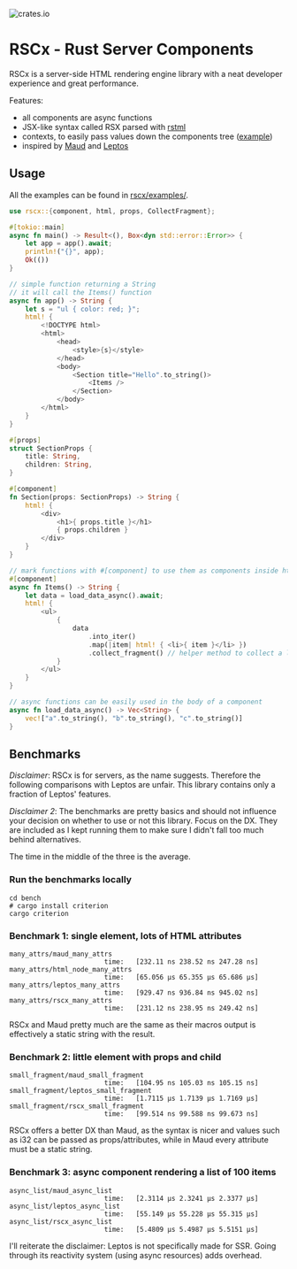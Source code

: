 ![crates.io](https://img.shields.io/crates/v/rscx.svg)

# RSCx - Rust Server Components

RSCx is a server-side HTML rendering engine library with a neat developer
experience and great performance.

Features:

- all components are async functions
- JSX-like syntax called RSX parsed with [rstml](https://github.com/rs-tml/rstml)
- contexts, to easily pass values down the components tree ([example](https://github.com/Pitasi/rscx/blob/main/rscx/examples/context.rs))
- inspired by [Maud](https://maud.lambda.xyz/) and [Leptos](https://leptos.dev/)


## Usage

All the examples can be found in [rscx/examples/](https://github.com/Pitasi/rscx/tree/main/rscx/examples).

```rs
use rscx::{component, html, props, CollectFragment};

#[tokio::main]
async fn main() -> Result<(), Box<dyn std::error::Error>> {
    let app = app().await;
    println!("{}", app);
    Ok(())
}

// simple function returning a String
// it will call the Items() function
async fn app() -> String {
    let s = "ul { color: red; }";
    html! {
        <!DOCTYPE html>
        <html>
            <head>
                <style>{s}</style>
            </head>
            <body>
                <Section title="Hello".to_string()>
                    <Items />
                </Section>
            </body>
        </html>
    }
}

#[props]
struct SectionProps {
    title: String,
    children: String,
}

#[component]
fn Section(props: SectionProps) -> String {
    html! {
        <div>
            <h1>{ props.title }</h1>
            { props.children }
        </div>
    }
}

// mark functions with #[component] to use them as components inside html! macro
#[component]
async fn Items() -> String {
    let data = load_data_async().await;
    html! {
        <ul>
            {
                data
                    .into_iter()
                    .map(|item| html! { <li>{ item }</li> })
                    .collect_fragment() // helper method to collect a list of components into a String
            }
        </ul>
    }
}

// async functions can be easily used in the body of a component
async fn load_data_async() -> Vec<String> {
    vec!["a".to_string(), "b".to_string(), "c".to_string()]
}
```


## Benchmarks

*Disclaimer*: RSCx is for servers, as the name suggests. Therefore the following
comparisons with Leptos are unfair. This library contains only a fraction of
Leptos' features.

*Disclaimer 2*: The benchmarks are pretty basics and should not influence your
decision on whether to use or not this library. Focus on the DX. They are
included as I kept running them to make sure I didn't fall too much behind
alternatives.

The time in the middle of the three is the average.

### Run the benchmarks locally

```
cd bench
# cargo install criterion
cargo criterion
```


### Benchmark 1: single element, lots of HTML attributes

```
many_attrs/maud_many_attrs
                        time:   [232.11 ns 238.52 ns 247.28 ns]
many_attrs/html_node_many_attrs
                        time:   [65.056 µs 65.355 µs 65.686 µs]
many_attrs/leptos_many_attrs
                        time:   [929.47 ns 936.84 ns 945.02 ns]
many_attrs/rscx_many_attrs
                        time:   [231.12 ns 238.95 ns 249.42 ns]
```

RSCx and Maud pretty much are the same as their macros output is effectively a
static string with the result.


### Benchmark 2: little element with props and child

```
small_fragment/maud_small_fragment
                        time:   [104.95 ns 105.03 ns 105.15 ns]
small_fragment/leptos_small_fragment
                        time:   [1.7115 µs 1.7139 µs 1.7169 µs]
small_fragment/rscx_small_fragment
                        time:   [99.514 ns 99.588 ns 99.673 ns]
```

RSCx offers a better DX than Maud, as the syntax is nicer and values such as i32
can be passed as props/attributes, while in Maud every attribute must be a
static string.


### Benchmark 3: async component rendering a list of 100 items

```
async_list/maud_async_list
                        time:   [2.3114 µs 2.3241 µs 2.3377 µs]
async_list/leptos_async_list
                        time:   [55.149 µs 55.228 µs 55.315 µs]
async_list/rscx_async_list
                        time:   [5.4809 µs 5.4987 µs 5.5151 µs]
```

I'll reiterate the disclaimer: Leptos is not specifically made for SSR. Going
through its reactivity system (using async resources) adds overhead.

